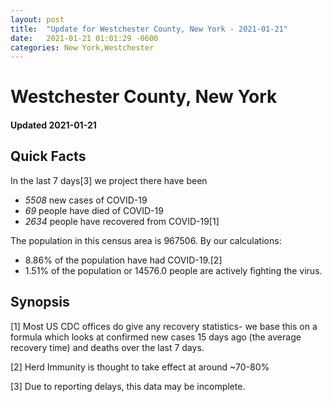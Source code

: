 ```yaml
---
layout: post
title:  "Update for Westchester County, New York - 2021-01-21"
date:   2021-01-21 01:01:29 -0600
categories: New York,Westchester
---
```


# Westchester County, New York
#### Updated 2021-01-21

## Quick Facts

In the last 7 days[3] we project there have been
- *5508* new cases of COVID-19
- *69* people have died of COVID-19
- *2634* people have recovered from COVID-19[1]

The population in this census area is 967506. By our calculations:
- 8.86% of the population have had COVID-19.[2]
- 1.51% of the population or 14576.0 people are actively fighting the virus.

## Synopsis




[1] Most US CDC offices do give any recovery statistics- we base this on a formula which looks at confirmed new cases
15 days ago (the average recovery time) and deaths over the last 7 days.

[2] Herd Immunity is thought to take effect at around ~70-80%

[3] Due to reporting delays, this data may be incomplete.
 
    